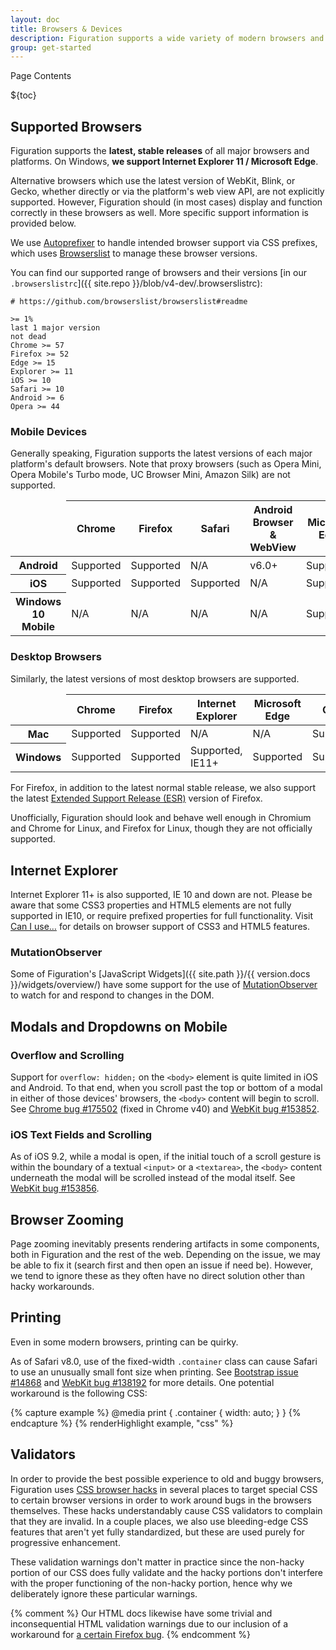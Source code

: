 ```yaml
---
layout: doc
title: Browsers & Devices
description: Figuration supports a wide variety of modern browsers and devices, and some older ones. See which exact ones below, as well as detailed information on known quirks and bugs.
group: get-started
---
```


<div class="h3 cf-toc-header">Page Contents</div>

${toc}

## Supported Browsers

Figuration supports the **latest, stable releases** of all major browsers and platforms. On Windows, **we support Internet Explorer 11 / Microsoft Edge**.

Alternative browsers which use the latest version of WebKit, Blink, or Gecko, whether directly or via the platform's web view API, are not explicitly supported. However, Figuration should (in most cases) display and function correctly in these browsers as well. More specific support information is provided below.

We use [Autoprefixer](https://github.com/postcss/autoprefixer) to handle intended browser support via CSS prefixes, which uses [Browserslist](https://github.com/browserslist/browserslist) to manage these browser versions.

You can find our supported range of browsers and their versions [in our `.browserslistrc`]({{ site.repo }}/blob/v4-dev/.browserslistrc):

```
# https://github.com/browserslist/browserslist#readme

>= 1%
last 1 major version
not dead
Chrome >= 57
Firefox >= 52
Edge >= 15
Explorer >= 11
iOS >= 10
Safari >= 10
Android >= 6
Opera >= 44
```

### Mobile Devices

Generally speaking, Figuration supports the latest versions of each major platform's default browsers. Note that proxy browsers (such as Opera Mini, Opera Mobile's Turbo mode, UC Browser Mini, Amazon Silk) are not supported.

<div class="table-scroll">
    <table class="table table-bordered table-striped">
        <thead>
            <tr>
                <td></td>
                <th>Chrome</th>
                <th>Firefox</th>
                <th>Safari</th>
                <th>Android Browser &amp; WebView</th>
                <th>Microsoft Edge</th>
            </tr>
        </thead>
        <tbody>
            <tr>
                <th scope="row">Android</th>
                <td class="text-success">Supported</td>
                <td class="text-success">Supported</td>
                <td class="text-muted">N/A</td>
                <td class="text-success">v6.0+</td>
                <td class="text-success">Supported</td>
            </tr>
            <tr>
                <th scope="row">iOS</th>
                <td class="text-success">Supported</td>
                <td class="text-success">Supported</td>
                <td class="text-success">Supported</td>
                <td class="text-muted">N/A</td>
                <td class="text-success">Supported</td>
            </tr>
            <tr>
                <th scope="row">Windows 10 Mobile</th>
                <td class="text-muted">N/A</td>
                <td class="text-muted">N/A</td>
                <td class="text-muted">N/A</td>
                <td class="text-muted">N/A</td>
                <td class="text-success">Supported</td>
            </tr>
        </tbody>
    </table>
</div>

### Desktop Browsers

Similarly, the latest versions of most desktop browsers are supported.

<div class="table-scroll">
    <table class="table table-bordered table-striped">
        <thead>
            <tr>
                <td></td>
                <th>Chrome</th>
                <th>Firefox</th>
                <th>Internet Explorer</th>
                <th>Microsoft Edge</th>
                <th>Opera</th>
                <th>Safari</th>
            </tr>
        </thead>
        <tbody>
            <tr>
                <th scope="row">Mac</th>
                <td class="text-success">Supported</td>
                <td class="text-success">Supported</td>
                <td class="text-muted">N/A</td>
                <td class="text-muted">N/A</td>
                <td class="text-success">Supported</td>
                <td class="text-success">Supported</td>
            </tr>
            <tr>
                <th scope="row">Windows</th>
                <td class="text-success">Supported</td>
                <td class="text-success">Supported</td>
                <td class="text-success">Supported, IE11+</td>
                <td class="text-success">Supported</td>
                <td class="text-success">Supported</td>
                <td class="text-danger">Not supported</td>
            </tr>
        </tbody>
    </table>
</div>

For Firefox, in addition to the latest normal stable release, we also support the latest [Extended Support Release (ESR)](https://www.mozilla.org/en-US/firefox/organizations/#faq) version of Firefox.

Unofficially, Figuration should look and behave well enough in Chromium and Chrome for Linux, and Firefox for Linux, though they are not officially supported.

## Internet Explorer

Internet Explorer 11+ is also supported, IE 10 and down are not. Please be aware that some CSS3 properties and HTML5 elements are not fully supported in IE10, or require prefixed properties for full functionality. Visit [Can I use…](https://caniuse.com/) for details on browser support of CSS3 and HTML5 features.

### MutationObserver

Some of Figuration's [JavaScript Widgets]({{ site.path }}/{{ version.docs }}/widgets/overview/) have some support for the use of [MutationObserver](https://developer.mozilla.org/en-US/docs/Web/API/MutationObserver) to watch for and respond to changes in the DOM.

## Modals and Dropdowns on Mobile

### Overflow and Scrolling

Support for `overflow: hidden;` on the `<body>` element is quite limited in iOS and Android. To that end, when you scroll past the top or bottom of a modal in either of those devices' browsers, the `<body>` content will begin to scroll. See [Chrome bug #175502](https://bugs.chromium.org/p/chromium/issues/detail?id=175502) (fixed in Chrome v40) and [WebKit bug #153852](https://bugs.webkit.org/show_bug.cgi?id=153852).

### iOS Text Fields and Scrolling

As of iOS 9.2, while a modal is open, if the initial touch of a scroll gesture is within the boundary of a textual `<input>` or a `<textarea>`, the `<body>` content underneath the modal will be scrolled instead of the modal itself. See [WebKit bug #153856](https://bugs.webkit.org/show_bug.cgi?id=153856).

## Browser Zooming

Page zooming inevitably presents rendering artifacts in some components, both in Figuration and the rest of the web. Depending on the issue, we may be able to fix it (search first and then open an issue if need be). However, we tend to ignore these as they often have no direct solution other than hacky workarounds.

## Printing

Even in some modern browsers, printing can be quirky.

As of Safari v8.0, use of the fixed-width `.container` class can cause Safari to use an unusually small font size when printing. See [Bootstrap issue #14868](https://github.com/twbs/bootstrap/issues/14868) and [WebKit bug #138192](https://bugs.webkit.org/show_bug.cgi?id=138192) for more details. One potential workaround is the following CSS:

{% capture example %}
@media print {
  .container {
    width: auto;
  }
}
{% endcapture %}
{% renderHighlight example, "css" %}

## Validators

In order to provide the best possible experience to old and buggy browsers, Figuration uses [CSS browser hacks](http://browserhacks.com/) in several places to target special CSS to certain browser versions in order to work around bugs in the browsers themselves. These hacks understandably cause CSS validators to complain that they are invalid. In a couple places, we also use bleeding-edge CSS features that aren't yet fully standardized, but these are used purely for progressive enhancement.

These validation warnings don't matter in practice since the non-hacky portion of our CSS does fully validate and the hacky portions don't interfere with the proper functioning of the non-hacky portion, hence why we deliberately ignore these particular warnings.

{% comment %}
Our HTML docs likewise have some trivial and inconsequential HTML validation warnings due to our inclusion of a workaround for [a certain Firefox bug](https://bugzilla.mozilla.org/show_bug.cgi?id=654072).
{% endcomment %}
